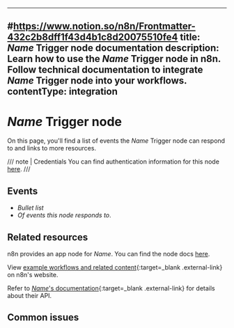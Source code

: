 <!--
# How to use this template

1. Make a new branch. If working on an internal ticket, include it at the start of the name. For example, DOC-123-feature-summary.
2. Create a new file, or find the file you want to edit, in integrations/builtin/trigger-nodes/. If creating a new file, pay attention to the naming conventions: it should match the node name in the codex file. For example, in the Active Campaign trigger node, the codex file (https://github.com/n8n-io/n8n/blob/master/packages/nodes-base/nodes/ActiveCampaign/ActiveCampaignTrigger.node.json) reads: `"node": "n8n-nodes-base.activeCampaignTrigger"`. So the app node file name is n8n-nodes-base.activeCampaignTrigger.
3. Copy the template into the file (don't copy this comment).
4. Placeholder text is in _italic_ or between <>. Make sure to replace it! 
5. Before publishing, delete any comments.

Use the style guide: https://github.com/n8n-io/n8n-docs/wiki
You can find more info on working with the docs project in the README: https://github.com/n8n-io/n8n-docs/blob/main/README.md

-->

<!--
Set the meta title and meta description in the frontmatter 
-->

---
#https://www.notion.so/n8n/Frontmatter-432c2b8dff1f43d4b1c8d20075510fe4
title: _Name_ Trigger node documentation
description: Learn how to use the _Name_ Trigger node in n8n. Follow technical documentation to integrate _Name_ Trigger node into your workflows.
contentType: integration
---

<!-- 
The title should be the name of the integration and capitalized as it is in the UI, most often "Trigger". For example, "Asana Trigger".
Match the brand name exactly. For example, GitHub NOT Github.
-->
# _Name_ Trigger node

<!-- Briefly summarize the node. For example:_

Use the _Name_ Trigger node to respond to events in _Name_ and integrate _Name_ with other applications. n8n has built-in support for a wide range of _Name_ events, including . . .
-->

On this page, you'll find a list of events the _Name_ Trigger node can respond to and links to more resources.

///  note  | Credentials
You can find authentication information for this node [here](/integrations/builtin/credentials/_Name_/).
///

## Events

* _Bullet list_
* _Of events this node responds to_.

## Related resources

<!-- provide a link to the app node docs, if there is an app node for this service -->
n8n provides an app node for _Name_. You can find the node docs [here](/integrations/builtin/app-nodes/n8n-nodes-base._Name_/).

<!-- add a link to the node page on n8n's website. For example: https://n8n.io/integrations/356-gmail/ -->
View [example workflows and related content](https://n8n.io/integrations/_Name_/){:target=_blank .external-link} on n8n's website.

<!-- add a link to the service's documentation. This should usually go direct to the API docs -->
Refer to [_Name_'s documentation](){:target=_blank .external-link} for details about their API.

## Common issues

<!-- 
If the node is small enough for a single page, add a subheading here for each error, quirk, pain point, or other complex topic that might trip people up. Refer to the common_issues.md template for suggested wording.

If the node is large enough to warrant subpages, create a separate Common issues page using the common-issues.md template and link to it here using this text:

For common questions or issues and suggested solutions, refer to [Common issues](/integrations/builtin/_relativepath_).

-->


